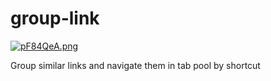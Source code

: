 # group-link

[![pF84QeA.png](https://s11.ax1x.com/2024/02/14/pF84QeA.png)](https://imgse.com/i/pF84QeA)

Group similar links and navigate them in tab pool by shortcut